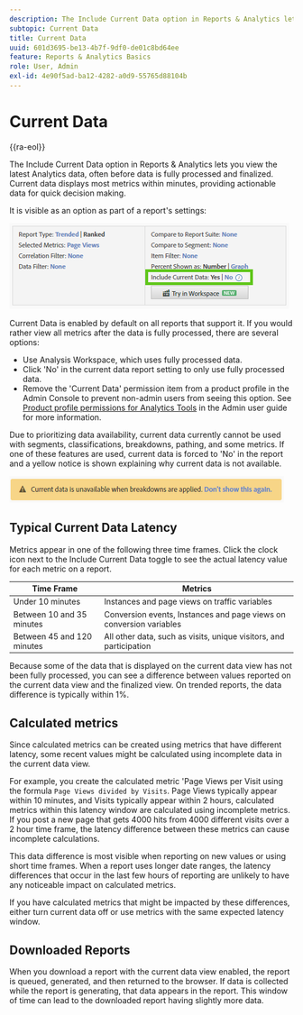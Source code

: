 ```yaml
---
description: The Include Current Data option in Reports & Analytics lets you view the latest Analytics data, often before data is fully processed and finalized. Current data displays most metrics within minutes, providing actionable data for quick decision making.
subtopic: Current Data
title: Current Data
uuid: 601d3695-be13-4b7f-9df0-de01c8bd64ee
feature: Reports & Analytics Basics
role: User, Admin
exl-id: 4e90f5ad-ba12-4282-a0d9-55765d88104b
---
```

# Current Data

{{ra-eol}}

The Include Current Data option in Reports & Analytics lets you view the latest Analytics data, often before data is fully processed and finalized. Current data displays most metrics within minutes, providing actionable data for quick decision making.

It is visible as an option as part of a report's settings:

![Current Data screenshot](assets/current_data.png)

Current Data is enabled by default on all reports that support it. If you would rather view all metrics after the data is fully processed, there are several options:

* Use Analysis Workspace, which uses fully processed data.
* Click 'No' in the current data report setting to only use fully processed data.
* Remove the 'Current Data' permission item from a product profile in the Admin Console to prevent non-admin users from seeing this option. See [Product profile permissions for Analytics Tools](/help/admin/admin-console/permissions/analytics-tools.md) in the Admin user guide for more information.

Due to prioritizing data availability, current data currently cannot be used with segments, classifications, breakdowns, pathing, and some metrics. If one of these features are used, current data is forced to 'No' in the report and a yellow notice is shown explaining why current data is not available.

![Current data notice](assets/current_data_notice.png)

## Typical Current Data Latency

Metrics appear in one of the following three time frames. Click the clock icon next to the Include Current Data toggle to see the actual latency value for each metric on a report.

| Time Frame | Metrics |
| --- | --- |
| Under 10 minutes | Instances and page views on traffic variables |
| Between 10 and 35 minutes | Conversion events, Instances and page views on conversion variables |
| Between 45 and 120 minutes | All other data, such as visits, unique visitors, and participation |

Because some of the data that is displayed on the current data view has not been fully processed, you can see a difference between values reported on the current data view and the finalized view. On trended reports, the data difference is typically within 1%.

## Calculated metrics

Since calculated metrics can be created using metrics that have different latency, some recent values might be calculated using incomplete data in the current data view.

For example, you create the calculated metric 'Page Views per Visit using the formula `Page Views divided by Visits`. Page Views typically appear within 10 minutes, and Visits typically appear within 2 hours, calculated metrics within this latency window are calculated using incomplete metrics. If you post a new page that gets 4000 hits from 4000 different visits over a 2 hour time frame, the latency difference between these metrics can cause incomplete calculations.

This data difference is most visible when reporting on new values or using short time frames. When a report uses longer date ranges, the latency differences that occur in the last few hours of reporting are unlikely to have any noticeable impact on calculated metrics.

If you have calculated metrics that might be impacted by these differences, either turn current data off or use metrics with the same expected latency window.

## Downloaded Reports

When you download a report with the current data view enabled, the report is queued, generated, and then returned to the browser. If data is collected while the report is generating, that data appears in the report. This window of time can lead to the downloaded report having slightly more data.
